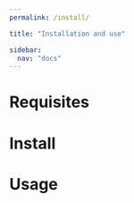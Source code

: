 ```yaml
---
permalink: /install/

title: "Installation and use"

sidebar:
  nav: "docs"
---
```


# Requisites

# Install

# Usage